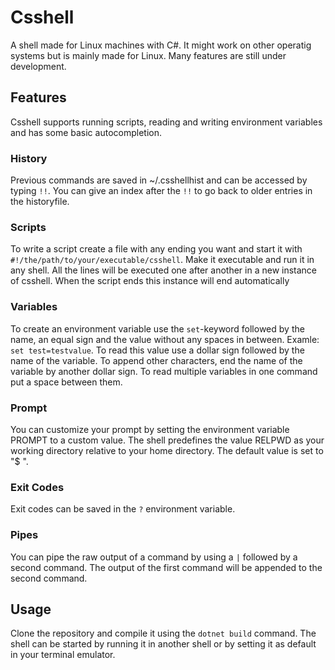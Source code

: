 # Csshell

A shell made for Linux machines with C#. It might work on other operatig systems but is mainly made for Linux. Many
features are still under development.

## Features

Csshell supports running scripts, reading and writing environment variables and has some basic autocompletion.

### History

Previous commands are saved in ~/.csshellhist and can be accessed by typing `!!`. You can give an index after the `!!`
to go back to older entries in the historyfile.

### Scripts

To write a script create a file with any ending you want and start it with `#!/the/path/to/your/executable/csshell`.
Make it executable and run it in any shell. All the lines will be executed one after another in a new instance of
csshell. When the script ends this instance will end automatically

### Variables

To create an environment variable use the `set`-keyword followed by the name, an equal sign and the value without any
spaces in between. Examle: `set test=testvalue`.
To read this value use a dollar sign followed by the name of the variable. To append other characters, end the name of the variable by another dollar sign. To read multiple variables in one command put a space between them.

### Prompt

You can customize your prompt by setting the environment variable PROMPT to a custom value. The shell predefines the value RELPWD as your working directory relative to your home directory. The default value is set to "$ ".

### Exit Codes

Exit codes can be saved in the `?` environment variable.

### Pipes

You can pipe the raw output of a command by using a `|` followed by a second command. The output of the first command will be appended to the second command.

## Usage

Clone the repository and compile it using the `dotnet build` command. The shell can be started by running it in another
shell or by setting it as default in your terminal emulator.
